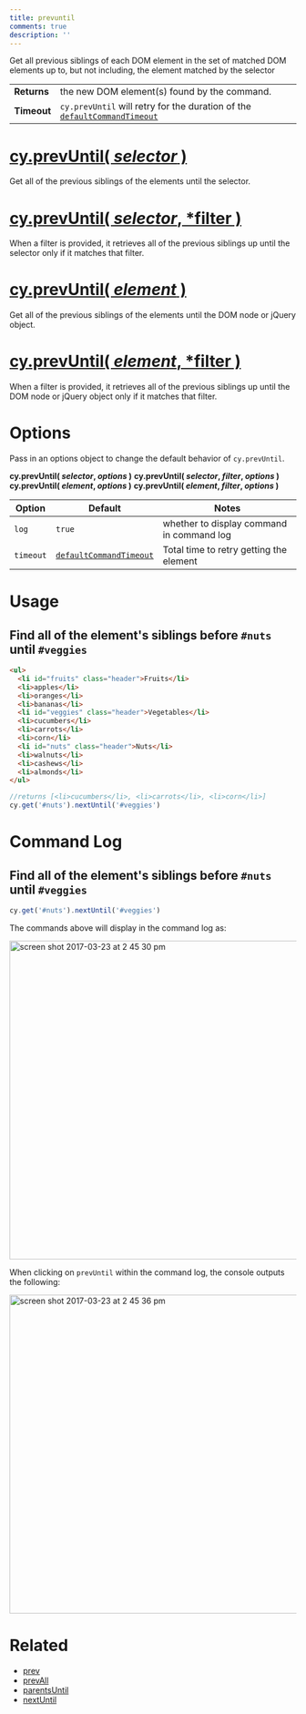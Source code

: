 ```yaml
---
title: prevuntil
comments: true
description: ''
---
```


Get all previous siblings of each DOM element in the set of matched DOM elements up to, but not including, the element matched by the selector

| | |
|--- | --- |
| **Returns** | the new DOM element(s) found by the command. |
| **Timeout** | `cy.prevUntil` will retry for the duration of the [`defaultCommandTimeout`](https://on.cypress.io/guides/configuration#timeouts) |

# [cy.prevUntil( *selector* )](#usage)

Get all of the previous siblings of the elements until the selector.

# [cy.prevUntil( *selector*, *filter )](#filter-usage)

When a filter is provided, it retrieves all of the previous siblings up until the selector only if it matches that filter.

# [cy.prevUntil( *element* )](#element-usage)

Get all of the previous siblings of the elements until the DOM node or jQuery object.

# [cy.prevUntil( *element*, *filter )](#element-filter-usage)

When a filter is provided, it retrieves all of the previous siblings up until the DOM node or jQuery object only if it matches that filter.

# Options

Pass in an options object to change the default behavior of `cy.prevUntil`.

**cy.prevUntil( *selector*, *options* )**
**cy.prevUntil( *selector*, *filter*, *options* )**
**cy.prevUntil( *element*, *options* )**
**cy.prevUntil( *element*, *filter*, *options* )**

Option | Default | Notes
--- | --- | ---
`log` | `true` | whether to display command in command log
`timeout` | [`defaultCommandTimeout`](https://on.cypress.io/guides/configuration#timeouts) | Total time to retry getting the element

# Usage

## Find all of the element's siblings before `#nuts` until `#veggies`

```html
<ul>
  <li id="fruits" class="header">Fruits</li>
  <li>apples</li>
  <li>oranges</li>
  <li>bananas</li>
  <li id="veggies" class="header">Vegetables</li>
  <li>cucumbers</li>
  <li>carrots</li>
  <li>corn</li>
  <li id="nuts" class="header">Nuts</li>
  <li>walnuts</li>
  <li>cashews</li>
  <li>almonds</li>
</ul>
```

```javascript
//returns [<li>cucumbers</li>, <li>carrots</li>, <li>corn</li>]
cy.get('#nuts').nextUntil('#veggies')
```

# Command Log

## Find all of the element's siblings before `#nuts` until `#veggies`

```javascript
cy.get('#nuts').nextUntil('#veggies')
```

The commands above will display in the command log as:

<img width="560" alt="screen shot 2017-03-23 at 2 45 30 pm" src="https://cloud.githubusercontent.com/assets/1271364/24264621/69ed829c-0fd7-11e7-934d-c11157c36aca.png">

When clicking on `prevUntil` within the command log, the console outputs the following:

<img width="560" alt="screen shot 2017-03-23 at 2 45 36 pm" src="https://cloud.githubusercontent.com/assets/1271364/24264632/7743f57a-0fd7-11e7-99f8-c148acd17459.png">

# Related

- [prev](https://on.cypress.io/api/prev)
- [prevAll](https://on.cypress.io/api/prevall)
- [parentsUntil](https://on.cypress.io/api/parentsuntil)
- [nextUntil](https://on.cypress.io/api/nextuntil)
